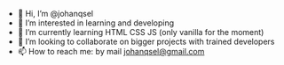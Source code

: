 - 👋 Hi, I’m @johanqsel
- 👀 I’m interested in learning and developing 
- 🌱 I’m currently learning HTML CSS JS (only vanilla for the moment)
- 💞️ I’m looking to collaborate on bigger projects with trained developers
- 📫 How to reach me: by mail johanqsel@gmail.com

<!---
johanqsel/johanqsel is a ✨ special ✨ repository because its `README.md` (this file) appears on your GitHub profile.
You can click the Preview link to take a look at your changes.
--->
